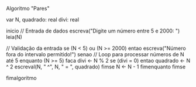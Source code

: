 Algoritmo "Pares"

var
   N, quadrado: real
   divi: real

inicio
   // Entrada de dados
   escreva("Digite um número entre 5 e 2000: ")
   leia(N)

   // Validação da entrada
   se (N < 5) ou (N >= 2000) entao
      escreva("Número fora do intervalo permitido!")
   senao
      // Loop para processar números de N até 5
      enquanto (N >= 5) faca
         divi <- N % 2
         se (divi = 0) entao
            quadrado <- N ^ 2
            escreval(N, " ^", N, " = ", quadrado)
         fimse
         N <- N - 1
      fimenquanto
   fimse

fimalgoritmo
